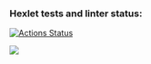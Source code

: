 ### Hexlet tests and linter status:
[![Actions Status](https://github.com/sadnst/frontend-project-44/workflows/hexlet-check/badge.svg)](https://github.com/sadnst/frontend-project-44/actions)

<a href="https://codeclimate.com/github/sadnst/frontend-project-44/maintainability"><img src="https://api.codeclimate.com/v1/badges/840d659aa2c907bf0a93/maintainability" /></a>
